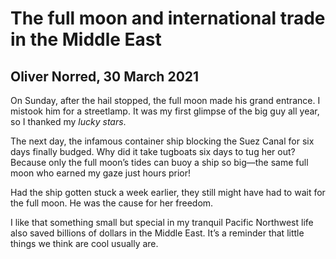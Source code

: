 # The full moon and international trade in the Middle East

## Oliver Norred, 30 March 2021

On Sunday, after the hail stopped, the full moon made his grand entrance. I mistook him for a streetlamp. It was my first glimpse of the big guy all year, so I thanked my *lucky stars*.

The next day, the infamous container ship blocking the Suez Canal for six days finally budged. Why did it take tugboats six days to tug her out? Because only the full moon’s tides can buoy a ship so big&mdash;the same full moon who earned my gaze just hours prior!

Had the ship gotten stuck a week earlier, they still might have had to wait for the full moon. He was the cause for her freedom.

I like that something small but special in my tranquil Pacific Northwest life also saved billions of dollars in the Middle East. It’s a reminder that little things we think are cool usually are.
